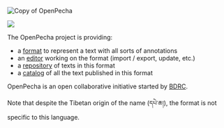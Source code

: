 ![Copy of OpenPecha](https://user-images.githubusercontent.com/17675331/99181467-c976fd80-2769-11eb-99de-6dfa9bc298a2.png)

![](https://user-images.githubusercontent.com/17675331/99181189-d561c000-2767-11eb-9618-639d338d9709.png)


The OpenPecha project is providing:
- a [format](https://openpecha.github.io/format/) to represent a text with all sorts of annotations
- an [editor](https://openpecha.github.io/editor/) working on the format (import / export, update, etc.)
- a [repository](https://openpecha.github.io/repository/) of texts in this format
- a [catalog](https://openpecha.github.io/catalog/) of all the text published in this format

OpenPecha is an open collaborative initiative started by [BDRC](www.tbrc.org). 

Note that despite the Tibetan origin of the name (དཔེ་ཆ།), the format is not specific to this language.

